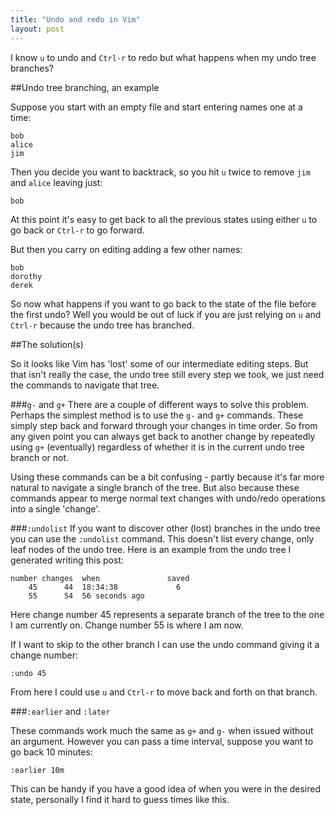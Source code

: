 ```yaml
---
title: "Undo and redo in Vim"
layout: post
---
```


I know `u` to undo and `Ctrl-r` to redo but what happens when my undo
tree branches?

##Undo tree branching, an example

Suppose you start with an empty file and start entering names one at a
time:

    bob
    alice
    jim

Then you decide you want to backtrack, so you hit `u` twice to remove
`jim` and `alice` leaving just:

    bob

At this point it's easy to get back to all the previous states using
either `u` to go back or `Ctrl-r` to go forward.

But then you carry on editing adding a few other names:

    bob
    dorothy
    derek

So now what happens if you want to go back to the state of the file
before the first undo? Well you would be out of luck if you are just
relying on `u` and `Ctrl-r` because the undo tree has branched.

##The solution(s)

So it looks like Vim has 'lost' some of our intermediate editing steps.
But that isn't really the case, the undo tree still every step we took,
we just need the commands to navigate that tree.

###`g-` and `g+`
There are a couple of different ways to solve this problem. Perhaps the
simplest method is to use the `g-` and `g+` commands. These simply step
back and forward through your changes in time order. So from any given
point you can always get back to another change by repeatedly using `g+`
(eventually) regardless of whether it is in the current undo tree branch
or not.

Using these commands can be a bit confusing - partly because it's far
more natural to navigate a single branch of the tree. But also because
these commands appear to merge normal text changes with undo/redo
operations into a single 'change'.

###`:undolist`
If you want to discover other (lost) branches in the undo tree you can
use the `:undolist` command. This doesn't list every change, only leaf
nodes of the undo tree. Here is an example from the undo tree I
generated writing this post:

    number changes  when               saved
        45      44  18:34:38             6
        55      54  56 seconds ago

Here change number 45 represents a separate branch of the tree to the
one I am currently on. Change number 55 is where I am now.

If I want to skip to the other branch I can use the undo command giving
it a change number:

    :undo 45

From here I could use `u` and `Ctrl-r` to move back and forth on that
branch.

###`:earlier` and `:later`

These commands work much the same as `g+` and `g-` when issued without
an argument. However you can pass a time interval, suppose you want to
go back 10 minutes:

    :earlier 10m

This can be handy if you have a good idea of when you were in the
desired state, personally I find it hard to guess times like this.
